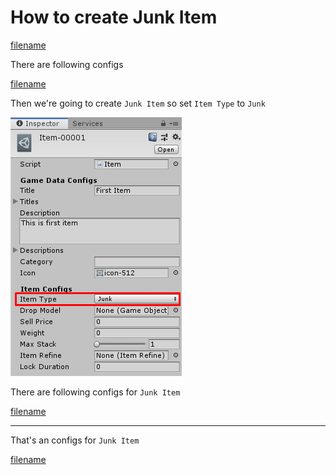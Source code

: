 # How to create Junk Item

[filename](game-data/_item-create-scriptable-object.md ':include')

There are following configs

[filename](game-data/_game-data-generic-config.md ':include')

Then we're going to create `Junk Item` so set `Item Type` to `Junk`

![](../images/items/003-1.png)

There are following configs for `Junk Item`

[filename](game-data/_item-generic-config.md ':include')

* * *

That's an configs for `Junk Item`

[filename](game-data/_game-data-put-to-database.md ':include')